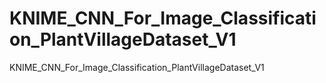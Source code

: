 # KNIME_CNN_For_Image_Classification_PlantVillageDataset_V1
KNIME_CNN_For_Image_Classification_PlantVillageDataset_V1
